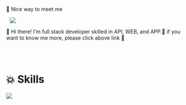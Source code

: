 🤞 Nice way to meet me

<a href="https://jeoniee.tistory.com/">
    <img 
        src="http://img.shields.io/badge/-Tech%20Blog-655ced?style=flat&logo=github&link=https://jeoniee.tistory.com/"
        style="height : auto; margin-left : 10px; margin-right : 10px;"/>
</a>


👋  Hi there! I'm full stack developer skilled in API, WEB, and APP.🚀
if you want to know me more, please click above link 🫧

<br><br>
# 💥 Skills
<img src="https://img.shields.io/badge/Android-3DDC84?style=flat-square&logo=Android&logoColor=white"/>

<!--
**Jeoniee/Jeoniee** is a ✨ _special_ ✨ repository because its `README.md` (this file) appears on your GitHub profile.

Here are some ideas to get you started:

- 🔭 I’m currently working on ...
- 🌱 I’m currently learning ...
- 👯 I’m looking to collaborate on ...
- 🤔 I’m looking for help with ...
- 💬 Ask me about ...
- 📫 How to reach me: ...
- 😄 Pronouns: ...
- ⚡ Fun fact: ...
-->
